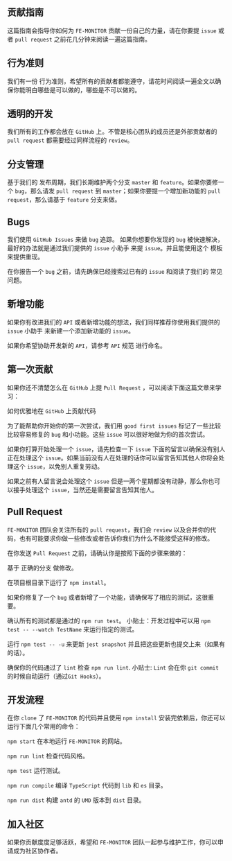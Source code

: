 ## 贡献指南
这篇指南会指导你如何为 `FE-MONITOR` 贡献一份自己的力量，请在你要提 `issue` 或者 `pull request` 之前花几分钟来阅读一遍这篇指南。

## 行为准则
我们有一份 行为准则，希望所有的贡献者都能遵守，请花时间阅读一遍全文以确保你能明白哪些是可以做的，哪些是不可以做的。

## 透明的开发
我们所有的工作都会放在 `GitHub` 上。不管是核心团队的成员还是外部贡献者的 `pull request` 都需要经过同样流程的 `review`。

## 分支管理
基于我们的 发布周期，我们长期维护两个分支 `master` 和 `feature`。如果你要修一个 `bug`，那么请发 `pull request` 到 `master`；如果你要提一个增加新功能的 `pull request`，那么请基于 `feature` 分支来做。

## Bugs
我们使用 `GitHub Issues` 来做 `bug` 追踪。 如果你想要你发现的 `bug` 被快速解决，最好的办法就是通过我们提供的 `issue` 小助手 来提 `issue`。并且能使用这个 模板 来提供重现。

在你报告一个 `bug` 之前，请先确保已经搜索过已有的 `issue` 和阅读了我们的 常见问题。

## 新增功能
如果你有改进我们的 `API` 或者新增功能的想法，我们同样推荐你使用我们提供的 `issue` 小助手 来新建一个添加新功能的 `issue`。

如果你希望协助开发新的 `API`，请参考 `API` 规范 进行命名。

## 第一次贡献
如果你还不清楚怎么在 `GitHub` 上提 `Pull Request` ，可以阅读下面这篇文章来学习：

如何优雅地在 `GitHub` 上贡献代码

为了能帮助你开始你的第一次尝试，我们用 `good first issues` 标记了一些比较比较容易修复的 `bug` 和小功能。这些 `issue` 可以很好地做为你的首次尝试。

如果你打算开始处理一个 `issue`，请先检查一下 `issue` 下面的留言以确保没有别人正在处理这个 `issue`。如果当前没有人在处理的话你可以留言告知其他人你将会处理这个 `issue`，以免别人重复劳动。

如果之前有人留言说会处理这个 `issue` 但是一两个星期都没有动静，那么你也可以接手处理这个 `issue`，当然还是需要留言告知其他人。

## Pull Request
`FE-MONITOR` 团队会关注所有的 `pull request`，我们会 `review` 以及合并你的代码，也有可能要求你做一些修改或者告诉你我们为什么不能接受这样的修改。

在你发送 `Pull Request` 之前，请确认你是按照下面的步骤来做的：

基于 正确的分支 做修改。

在项目根目录下运行了 `npm install`。

如果你修复了一个 `bug` 或者新增了一个功能，请确保写了相应的测试，这很重要。

确认所有的测试都是通过的 `npm run test`。 小贴士：开发过程中可以用 `npm test -- --watch TestName` 来运行指定的测试。

运行 `npm test -- -u` 来更新 `jest snapshot` 并且把这些更新也提交上来（如果有的话）。

确保你的代码通过了 `lint` 检查 `npm run lint`. 小贴士: `Lint` 会在你 `git commit` 的时候自动运行（通过`Git Hooks`）。

## 开发流程
在你 `clone` 了 `FE-MONITOR` 的代码并且使用 `npm install` 安装完依赖后，你还可以运行下面几个常用的命令：

`npm start` 在本地运行 `FE-MONITOR` 的网站。

`npm run lint` 检查代码风格。

`npm test` 运行测试。

`npm run compile` 编译 `TypeScript` 代码到 `lib` 和 `es` 目录。

`npm run dist` 构建 `antd` 的 `UMD` 版本到 `dist` 目录。

## 加入社区
如果你贡献度度足够活跃，希望和 `FE-MONITOR` 团队一起参与维护工作，你可以申请成为社区协作者。
